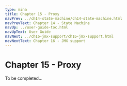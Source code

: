 ```yaml
---
type: mina
title: Chapter 15 - Proxy
navPrev: ../ch14-state-machine/ch14-state-machine.html
navPrevText: Chapter 14 - State Machine
navUp: ../user-guide-toc.html
navUpText: User Guide
navNext: ../ch16-jmx-support/ch16-jmx-support.html
navNextText: Chapter 16 - JMX support
---
```


# Chapter 15 - Proxy

To be completed...
